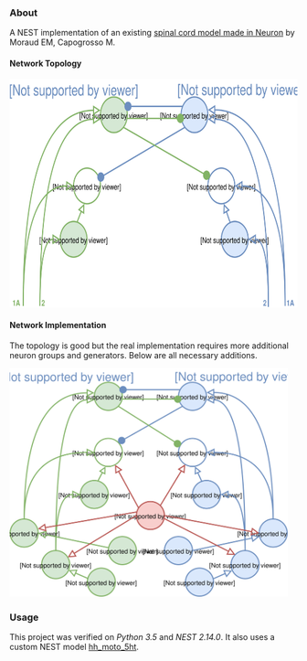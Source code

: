 ### About

A NEST implementation of an existing [spinal cord model made in Neuron](https://senselab.med.yale.edu/ModelDB/showmodel.cshtml?model=189786) by Moraud EM, Capogrosso M.

#### Network Topology
<img src="/diagrams/network-topology.svg" alt="Network Topology" height=400/>

#### Network Implementation
The topology is good but the real implementation requires more additional neuron groups and generators. Below are all necessary additions.

<img src="/diagrams/network-implementation.svg" alt="Network Implementation" height=400/>

### Usage

This project was verified on *Python 3.5* and *NEST 2.14.0*. It also uses a custom NEST model [hh_moto_5ht](https://github.com/research-team/hh-moto-5ht).